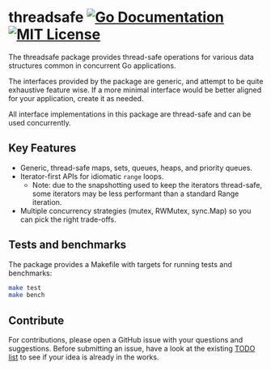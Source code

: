 # threadsafe [![Go Documentation](http://img.shields.io/badge/go-documentation-blue.svg?style=flat-square)][godocs]  [![MIT License](http://img.shields.io/badge/license-MIT-blue.svg?style=flat-square)][license]

[godocs]: http://godoc.org/github.com/jkbrsn/threadsafe
[license]: /LICENSE


The threadsafe package provides thread-safe operations for various data structures common in concurrent Go applications.

The interfaces provided by the package are generic, and attempt to be quite exhaustive feature wise. If a more minimal interface would be better aligned for your application, create it as needed.

All interface implementations in this package are thread-safe and can be used concurrently.

## Key Features

- Generic, thread-safe maps, sets, queues, heaps, and priority queues.
- Iterator-first APIs for idiomatic `range` loops.
  - Note: due to the snapshotting used to keep the iterators thread-safe, some iterators may be less performant than a standard Range iteration.
- Multiple concurrency strategies (mutex, RWMutex, sync.Map) so you can pick the right trade-offs.

## Tests and benchmarks

The package provides a Makefile with targets for running tests and benchmarks:

```bash
make test
make bench
```

## Contribute

For contributions, please open a GitHub issue with your questions and suggestions. Before submitting an issue, have a look at the existing [TODO list](TODO.md) to see if your idea is already in the works.
